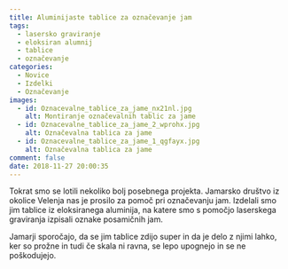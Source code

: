 ```yaml
---
title: Aluminijaste tablice za označevanje jam
tags:
  - lasersko graviranje
  - eloksiran alumnij
  - tablice
  - označevanje 
categories:
  - Novice
  - Izdelki
  - Označevanje
images:
  - id: Oznacevalne_tablice_za_jame_nx21nl.jpg
    alt: Montiranje označevalnih tablic za jame
  - id: Oznacevalne_tablice_za_jame_2_wprohx.jpg
    alt: Označevalna tablica za jame
  - id: Oznacevalne_tablice_za_jame_1_qgfayx.jpg
    alt: Označevalna tablica za jame
comment: false
date: 2018-11-27 20:00:35
---
```

Tokrat smo se lotili nekoliko bolj posebnega projekta. Jamarsko društvo iz okolice Velenja nas je prosilo za pomoč pri označevanju jam. Izdelali smo jim tablice iz eloksiranega aluminija, na katere smo s pomočjo laserskega graviranja izpisali oznake posamičnih jam.

Jamarji sporočajo, da se jim tablice zdijo super in da je delo z njimi lahko, ker so prožne in tudi če skala ni ravna, se lepo upognejo in se ne poškodujejo.
